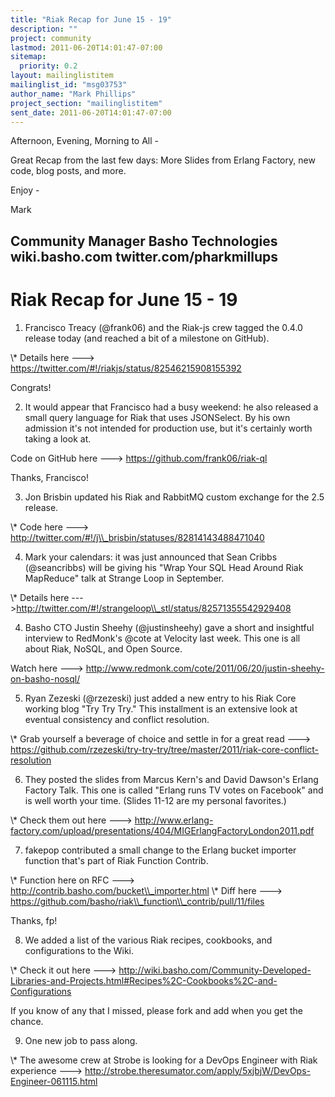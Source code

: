 ```yaml
---
title: "Riak Recap for June 15 - 19"
description: ""
project: community
lastmod: 2011-06-20T14:01:47-07:00
sitemap:
  priority: 0.2
layout: mailinglistitem
mailinglist_id: "msg03753"
author_name: "Mark Phillips"
project_section: "mailinglistitem"
sent_date: 2011-06-20T14:01:47-07:00
---
```



Afternoon, Evening, Morning to All -

Great Recap from the last few days: More Slides from Erlang Factory,
new code, blog posts, and more.

Enjoy -

Mark

Community Manager
Basho Technologies
wiki.basho.com
twitter.com/pharkmillups
------------------------------------

Riak Recap for June 15 - 19
=====================

1) Francisco Treacy (@frank06) and the Riak-js crew tagged the 0.4.0
release today (and reached a bit of a milestone on GitHub).

\\* Details here ---&gt; https://twitter.com/#!/riakjs/status/82546215908155392

Congrats!

2) It would appear that Francisco had a busy weekend: he also released
a small query language for Riak that uses JSONSelect. By his own
admission it's not intended for production use, but it's certainly
worth taking a look at.

Code on GitHub here ---&gt; https://github.com/frank06/riak-ql

Thanks, Francisco!

3) Jon Brisbin updated his Riak and RabbitMQ custom exchange for the
2.5 release.

\\* Code here ---&gt; http://twitter.com/#!/j\\_brisbin/statuses/82814143488471040

4) Mark your calendars: it was just announced that Sean Cribbs
(@seancribbs) will be giving his "Wrap Your SQL Head Around Riak
MapReduce" talk at Strange Loop in September.

\\* Details here 
---&gt;http://twitter.com/#!/strangeloop\\_stl/status/82571355542929408

4) Basho CTO Justin Sheehy (@justinsheehy) gave a short and insightful
interview to RedMonk's @cote at Velocity last week. This one is all
about Riak, NoSQL, and Open Source.

Watch here ---&gt;
http://www.redmonk.com/cote/2011/06/20/justin-sheehy-on-basho-nosql/

5) Ryan Zezeski (@rzezeski) just added a new entry to his Riak Core
working blog "Try Try Try." This installment is an extensive look at
eventual consistency and conflict resolution.

\\* Grab yourself a beverage of choice and settle in for a great read
---&gt; 
https://github.com/rzezeski/try-try-try/tree/master/2011/riak-core-conflict-resolution

6) They posted the slides from Marcus Kern's and David Dawson's Erlang
Factory Talk. This one is called "Erlang runs TV votes on Facebook"
and is well worth your time. (Slides 11-12 are my personal favorites.)

\\* Check them out here ---&gt;
http://www.erlang-factory.com/upload/presentations/404/MIGErlangFactoryLondon2011.pdf

7) fakepop contributed a small change to the Erlang bucket importer
function that's part of Riak Function Contrib.

\\* Function here on RFC ---&gt; http://contrib.basho.com/bucket\\_importer.html
\\* Diff here ---&gt; https://github.com/basho/riak\\_function\\_contrib/pull/11/files

Thanks, fp!

8) We added a list of the various Riak recipes, cookbooks, and
configurations to the Wiki.

\\* Check it out here ---&gt;
http://wiki.basho.com/Community-Developed-Libraries-and-Projects.html#Recipes%2C-Cookbooks%2C-and-Configurations

If you know of any that I missed, please fork and add when you get the chance.

9) One new job to pass along.

\\* The awesome crew at Strobe is looking for a DevOps Engineer with
Riak experience ---&gt;
http://strobe.theresumator.com/apply/5xjbjW/DevOps-Engineer-061115.html

